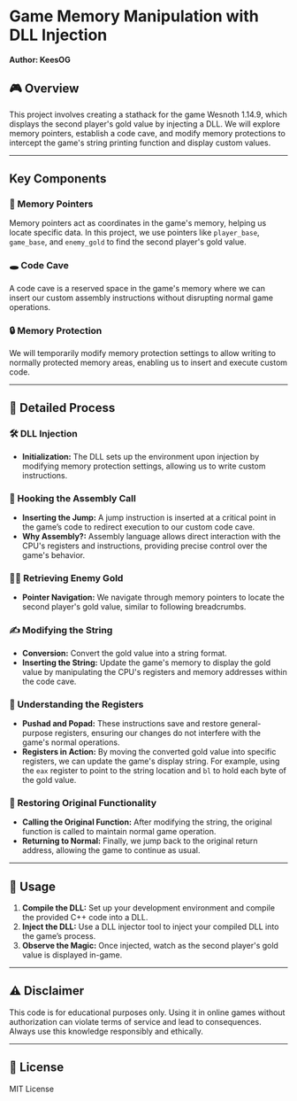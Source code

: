 # Game Memory Manipulation with DLL Injection

**Author: KeesOG**

## 🎮 Overview
This project involves creating a stathack for the game Wesnoth 1.14.9, which displays the second player's gold value by injecting a DLL. We will explore memory pointers, establish a code cave, and modify memory protections to intercept the game's string printing function and display custom values.

---

## Key Components

### 🔑 Memory Pointers
Memory pointers act as coordinates in the game's memory, helping us locate specific data. In this project, we use pointers like `player_base`, `game_base`, and `enemy_gold` to find the second player's gold value.

### 🕳 Code Cave
A code cave is a reserved space in the game's memory where we can insert our custom assembly instructions without disrupting normal game operations.

### 🔒 Memory Protection
We will temporarily modify memory protection settings to allow writing to normally protected memory areas, enabling us to insert and execute custom code.

---

## 📜 Detailed Process

### 🛠 DLL Injection

- **Initialization:** The DLL sets up the environment upon injection by modifying memory protection settings, allowing us to write custom instructions.

### 🔌 Hooking the Assembly Call

- **Inserting the Jump:** A jump instruction is inserted at a critical point in the game’s code to redirect execution to our custom code cave.
- **Why Assembly?:** Assembly language allows direct interaction with the CPU's registers and instructions, providing precise control over the game's behavior.

### 🏴‍☠️ Retrieving Enemy Gold

- **Pointer Navigation:** We navigate through memory pointers to locate the second player's gold value, similar to following breadcrumbs.

### ✍️ Modifying the String

- **Conversion:** Convert the gold value into a string format.
- **Inserting the String:** Update the game's memory to display the gold value by manipulating the CPU's registers and memory addresses within the code cave.

### 🧩 Understanding the Registers

- **Pushad and Popad:** These instructions save and restore general-purpose registers, ensuring our changes do not interfere with the game's normal operations.
- **Registers in Action:** By moving the converted gold value into specific registers, we can update the game's display string. For example, using the `eax` register to point to the string location and `bl` to hold each byte of the gold value.

### 🔄 Restoring Original Functionality

- **Calling the Original Function:** After modifying the string, the original function is called to maintain normal game operation.
- **Returning to Normal:** Finally, we jump back to the original return address, allowing the game to continue as usual.

---

## 🚀 Usage

1. **Compile the DLL:** Set up your development environment and compile the provided C++ code into a DLL.
2. **Inject the DLL:** Use a DLL injector tool to inject your compiled DLL into the game’s process.
3. **Observe the Magic:** Once injected, watch as the second player's gold value is displayed in-game.

---

## ⚠️ Disclaimer
This code is for educational purposes only. Using it in online games without authorization can violate terms of service and lead to consequences. Always use this knowledge responsibly and ethically.

---

## 📄 License
MIT License
